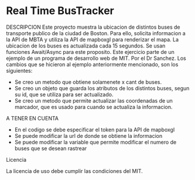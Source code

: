 # Real Time BusTracker

DESCRIPCION
Este proyecto muestra la ubicacion de distintos buses de transporte publico de la ciudad de Boston.
Para ello, solicita informacion a la API de MBTA y utiliza la API de mapboxgl para renderizar el mapa.
La ubicacion de los buses es actualizada cada 15 segundos.
Se usan funciones Await/Async para este proposito.
Este ejercicio parte de un ejemplo de un programa de desarrollo web de MIT. Por el Dr Sanchez.
Los cambios que se hicieron al ejemplo anteriormente mencionado, son los siguientes:
  - Se creo un metodo que obtiene solamenete x cant de buses.
  - Se creo un objeto que guarda los atributos de los distintos buses, segun su id, que se utiliza para ser actualizado.
  - Se creo un metodo que permite actualizar las coordenadas de un marcador, que es usado para cuando se actualiza la informacion.

A TENER EN CUENTA
- En el codigo se debe especificar el token para la API de mapboxgl
- Se puede modificar la url de donde se obtiene la informacion
- Se puede modificar la variable que permite modificar el numero de buses que se desean rastrear

Licencia

La licencia de uso debe cumplir las condiciones del MIT.

